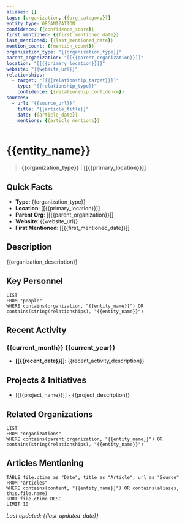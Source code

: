 ```yaml
---
aliases: []
tags: [organization, {{org_category}}]
entity_type: ORGANIZATION
confidence: {{confidence_score}}
first_mentioned: {{first_mentioned_date}}
last_mentioned: {{last_mentioned_date}}
mention_count: {{mention_count}}
organization_type: "{{organization_type}}"
parent_organization: "[[{{parent_organization}}]]"
location: "[[{{primary_location}}]]"
website: "{{website_url}}"
relationships:
  - target: "[[{{relationship_target}}]]"
    type: "{{relationship_type}}"
    confidence: {{relationship_confidence}}
sources:
  - url: "{{source_url}}"
    title: "{{article_title}}"
    date: {{article_date}}
    mentions: {{article_mentions}}
---
```


# {{entity_name}}

> **{{organization_type}}** | **[[{{primary_location}}]]**

## Quick Facts
- **Type**: {{organization_type}}
- **Location**: [[{{primary_location}}]]
- **Parent Org**: [[{{parent_organization}}]]
- **Website**: {{website_url}}
- **First Mentioned**: [[{{first_mentioned_date}}]]

## Description

{{organization_description}}

## Key Personnel

```dataview
LIST
FROM "people"
WHERE contains(organization, "{{entity_name}}") OR contains(string(relationships), "{{entity_name}}")
```

## Recent Activity

### {{current_month}} {{current_year}}
- **[[{{recent_date}}]]**: {{recent_activity_description}}

## Projects & Initiatives

- [[{{project_name}}]] - {{project_description}}

## Related Organizations

```dataview
LIST
FROM "organizations"
WHERE contains(parent_organization, "{{entity_name}}") OR contains(string(relationships), "{{entity_name}}")
```

## Articles Mentioning

```dataview
TABLE file.ctime as "Date", title as "Article", url as "Source"
FROM "articles"
WHERE contains(content, "{{entity_name}}") OR contains(aliases, this.file.name)
SORT file.ctime DESC
LIMIT 10
```

*Last updated: {{last_updated_date}}*